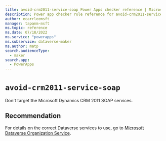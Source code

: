 ```yaml
---
title: avoid-crm2011-service-soap Power Apps checker reference | Microsoft Docs
description: Power app checker rule reference for avoid-crm2011-service-soap.
author: ecarrleemsft
manager: tapanm-msft
ms.topic: reference
ms.date: 07/18/2022
ms.service: "powerapps"
ms.subservice: dataverse-maker
ms.author: matp
search.audienceType: 
  - maker
search.app: 
  - PowerApps
---
```

# `avoid-crm2011-service-soap`

Don't target the Microsoft Dynamics CRM 2011 SOAP services.

## Recommendation

For details on the correct Dataverse services to use, go to [Microsoft Dataverse Organization Service](/powerapps/developer/data-platform/org-service/overview). 